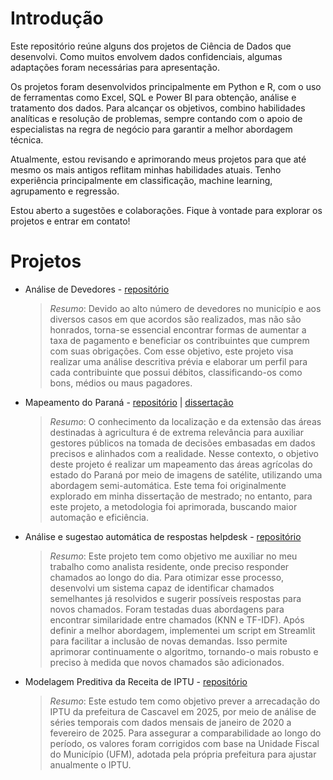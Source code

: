 # Introdução 
Este repositório reúne alguns dos projetos de Ciência de Dados que desenvolvi. Como muitos envolvem dados confidenciais, algumas adaptações foram necessárias para apresentação.

Os projetos foram desenvolvidos principalmente em Python e R, com o uso de ferramentas como Excel, SQL e Power BI para obtenção, análise e tratamento dos dados. Para alcançar os objetivos, combino habilidades analíticas e resolução de problemas, sempre contando com o apoio de especialistas na regra de negócio para garantir a melhor abordagem técnica.

Atualmente, estou revisando e aprimorando meus projetos para que até mesmo os mais antigos reflitam minhas habilidades atuais. Tenho experiência principalmente em classificação, machine learning, agrupamento e regressão.

Estou aberto a sugestões e colaborações. Fique à vontade para explorar os projetos e entrar em contato!

# Projetos
- Análise de Devedores - [repositório](https://github.com/WevertonVerica/An-lise-de-devedores) 

  > *Resumo*: Devido ao alto número de devedores no município e aos diversos casos em que acordos são realizados, mas não são honrados, torna-se essencial encontrar formas de aumentar a taxa de pagamento e beneficiar os contribuintes que cumprem com suas obrigações. Com esse objetivo, este projeto visa realizar uma análise descritiva prévia e elaborar um perfil para cada contribuinte que possui débitos, classificando-os como bons, médios ou maus pagadores.

- Mapeamento do Paraná - [repositório](https://github.com/WevertonVerica/Mapeamento_Parana) | [dissertação](https://tede.unioeste.br/bitstream/tede/3916/5/Weverton_Verica2018.pdf)

  > *Resumo*: O conhecimento da localização e da extensão das áreas destinadas à agricultura é de extrema relevância para auxiliar gestores públicos na tomada de decisões embasadas em dados precisos e alinhados com a realidade. Nesse contexto, o objetivo deste projeto é realizar um mapeamento das áreas agrícolas do estado do Paraná por meio de imagens de satélite, utilizando uma abordagem semi-automática. Este tema foi originalmente explorado em minha dissertação de mestrado; no entanto, para este projeto, a metodologia foi aprimorada, buscando maior automação e eficiência.

- Análise e sugestao automática de respostas helpdesk - [repositório](https://github.com/WevertonVerica/Analise-e-Sugestao-Automatica-de-Respostas) 

  > *Resumo*: Este projeto tem como objetivo me auxiliar no meu trabalho como analista residente, onde preciso responder chamados ao longo do dia. Para otimizar esse processo, desenvolvi um sistema capaz de identificar chamados semelhantes já resolvidos e sugerir possíveis respostas para novos chamados. Foram testadas duas abordagens para encontrar similaridade entre chamados (KNN e TF-IDF). Após definir a melhor abordagem, implementei um script em Streamlit para facilitar a inclusão de novas demandas. Isso permite aprimorar continuamente o algoritmo, tornando-o mais robusto e preciso à medida que novos chamados são adicionados.
  >
- Modelagem Preditiva da Receita de IPTU - [repositório](https://github.com/WevertonVerica/Previs-o_de_IPTU_2025) 

  > *Resumo*: Este estudo tem como objetivo prever a arrecadação do IPTU da prefeitura de Cascavel em 2025, por meio de análise de séries temporais com dados mensais de janeiro de 2020 a fevereiro de 2025. Para assegurar a comparabilidade ao longo do período, os valores foram corrigidos com base na Unidade Fiscal do Município (UFM), adotada pela própria prefeitura para ajustar anualmente o IPTU.
